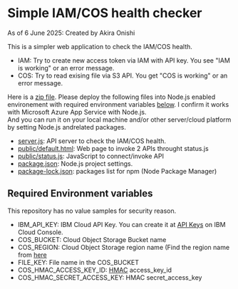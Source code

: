 # Simple IAM/COS health checker

As of 6 June 2025: Created by Akira Onishi

This is a simpler web application to check the IAM/COS health.
* IAM: Try to create new access token via IAM with API key. You see "IAM is working" or an error message.
* COS: Try to read exising file via S3 API.  You get "COS is working" or an error message.

Here is a [zip file](https://github.com/IBM/japan-technology/blob/main/ibm-cloud/monitoring/IamCOS/iamcos20250606.zip).
Please deploy the following files into Node.js enabled environement with required environment variables [below](https://github.com/IBM/japan-technology/blob/main/ibm-cloud/monitoring/IamCOS/readme.md#required-environment-variables). 
I confirm it works with Microsoft Azure App Service with Node.js.  
And you can run it on your local machine and/or other server/cloud platform by setting Node.js andrelated packages.

* [server.js](https://github.com/IBM/japan-technology/blob/main/ibm-cloud/monitoring/IamCOS/server.js): API server to check the IAM/COS health.
* [public/default.html](https://github.com/IBM/japan-technology/blob/main/ibm-cloud/monitoring/IamCOS/public/default.html): Web page to invoke 2 APIs throught status.js
* [public/status.js](https://github.com/IBM/japan-technology/tree/main/ibm-cloud/monitoring/IamCOS/public/js): JavaScript to connect/invoke API
* [package.json](https://github.com/IBM/japan-technology/blob/main/ibm-cloud/monitoring/IamCOS/package.json): Node.js project settings. 
* [package-lock.json](https://github.com/IBM/japan-technology/blob/main/ibm-cloud/monitoring/IamCOS/package-lock.json): packages list for npm (Node Package Manager)

## Required Environment variables
This repository has no value samples for security reason.

* IBM_API_KEY: IBM Cloud API Key.  You can create it at [API Keys](https://cloud.ibm.com/iam/apikeys) on IBM Cloud Console.
* COS_BUCKET: Cloud Object Storage Bucket name
* COS_REGION: Cloud Object Storage region name (Find the region name from [here](https://cloud.ibm.com/docs/cloud-object-storage?topic=cloud-object-storage-endpoints)
* FILE_KEY: File name in the COS_BUCKET
* COS_HMAC_ACCESS_KEY_ID: [HMAC](https://cloud.ibm.com/docs/cloud-object-storage?topic=cloud-object-storage-uhc-hmac-credentials-main) access_key_id
* COS_HMAC_SECRET_ACCESS_KEY: HMAC secret_access_key

